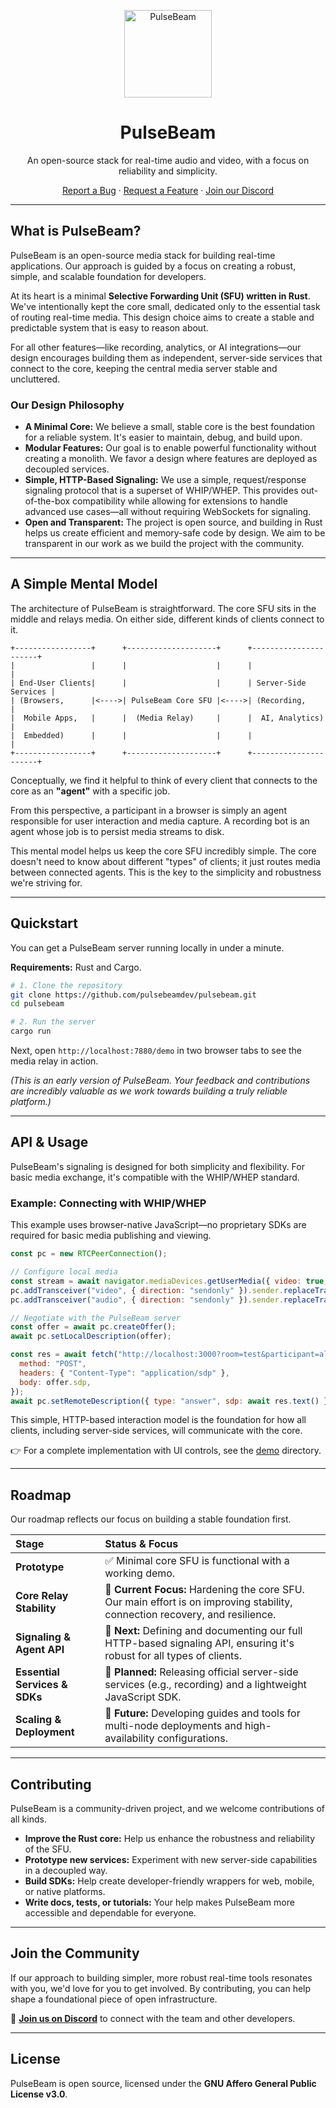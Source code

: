 <p align="center">
  <a href="https://pulsebeam.dev/">
    <img src="https://pulsebeam.dev/favicon.svg" width="140px" alt="PulseBeam" />
  </a>
</p>

<h1 align="center">PulseBeam</h1>

<p align="center">
  An open-source stack for real-time audio and video, with a focus on reliability and simplicity.
</p>

<p align="center">
  <a href="https://github.com/pulsebeamdev/pulsebeam/issues">Report a Bug</a>
  ·
  <a href="https://github.com/pulsebeamdev/pulsebeam/issues">Request a Feature</a>
  ·
  <a href="https://discord.gg/Bhd3t9afuB">Join our Discord</a>
</p>

---

## What is PulseBeam?

PulseBeam is an open-source media stack for building real-time applications. Our approach is guided by a focus on creating a robust, simple, and scalable foundation for developers.

At its heart is a minimal **Selective Forwarding Unit (SFU) written in Rust**. We've intentionally kept the core small, dedicated only to the essential task of routing real-time media. This design choice aims to create a stable and predictable system that is easy to reason about.

For all other features—like recording, analytics, or AI integrations—our design encourages building them as independent, server-side services that connect to the core, keeping the central media server stable and uncluttered.

### Our Design Philosophy

*   **A Minimal Core:** We believe a small, stable core is the best foundation for a reliable system. It's easier to maintain, debug, and build upon.
*   **Modular Features:** Our goal is to enable powerful functionality without creating a monolith. We favor a design where features are deployed as decoupled services.
*   **Simple, HTTP-Based Signaling:** We use a simple, request/response signaling protocol that is a superset of WHIP/WHEP. This provides out-of-the-box compatibility while allowing for extensions to handle advanced use cases—all without requiring WebSockets for signaling.
*   **Open and Transparent:** The project is open source, and building in Rust helps us create efficient and memory-safe code by design. We aim to be transparent in our work as we build the project with the community.

---

## A Simple Mental Model

The architecture of PulseBeam is straightforward. The core SFU sits in the middle and relays media. On either side, different kinds of clients connect to it.

```
+-----------------+      +--------------------+      +----------------------+
|                 |      |                    |      |                      |
| End-User Clients|      |                    |      | Server-Side Services |
| (Browsers,      |<---->| PulseBeam Core SFU |<---->| (Recording,          |
|  Mobile Apps,   |      |  (Media Relay)     |      |  AI, Analytics)      |
|  Embedded)      |      |                    |      |                      |
+-----------------+      +--------------------+      +----------------------+
```

Conceptually, we find it helpful to think of every client that connects to the core as an **"agent"** with a specific job.

From this perspective, a participant in a browser is simply an agent responsible for user interaction and media capture. A recording bot is an agent whose job is to persist media streams to disk.

This mental model helps us keep the core SFU incredibly simple. The core doesn't need to know about different "types" of clients; it just routes media between connected agents. This is the key to the simplicity and robustness we're striving for.

---

## Quickstart

You can get a PulseBeam server running locally in under a minute.

**Requirements:** Rust and Cargo.

```bash
# 1. Clone the repository
git clone https://github.com/pulsebeamdev/pulsebeam.git
cd pulsebeam

# 2. Run the server
cargo run
```

Next, open `http://localhost:7880/demo` in two browser tabs to see the media relay in action.

*(This is an early version of PulseBeam. Your feedback and contributions are incredibly valuable as we work towards building a truly reliable platform.)*

---

## API & Usage

PulseBeam's signaling is designed for both simplicity and flexibility. For basic media exchange, it's compatible with the WHIP/WHEP standard.

### Example: Connecting with WHIP/WHEP

This example uses browser-native JavaScript—no proprietary SDKs are required for basic media publishing and viewing.

```javascript
const pc = new RTCPeerConnection();

// Configure local media
const stream = await navigator.mediaDevices.getUserMedia({ video: true, audio: true });
pc.addTransceiver("video", { direction: "sendonly" }).sender.replaceTrack(stream.getVideoTracks()[0]);
pc.addTransceiver("audio", { direction: "sendonly" }).sender.replaceTrack(stream.getAudioTracks()[0]);

// Negotiate with the PulseBeam server
const offer = await pc.createOffer();
await pc.setLocalDescription(offer);

const res = await fetch("http://localhost:3000?room=test&participant=alice", {
  method: "POST",
  headers: { "Content-Type": "application/sdp" },
  body: offer.sdp,
});
await pc.setRemoteDescription({ type: "answer", sdp: await res.text() });
```

This simple, HTTP-based interaction model is the foundation for how all clients, including server-side services, will communicate with the core.

👉 For a complete implementation with UI controls, see the [demo](./demo) directory.

---

## Roadmap

Our roadmap reflects our focus on building a stable foundation first.

| Stage                      | Status & Focus                                                                                                              |
| :------------------------- | :-------------------------------------------------------------------------------------------------------------------------- |
| **Prototype**              | ✅ Minimal core SFU is functional with a working demo.                                                                      |
| **Core Relay Stability**   | 🚧 **Current Focus:** Hardening the core SFU. Our main effort is on improving stability, connection recovery, and resilience.    |
| **Signaling & Agent API**  | 📅 **Next:** Defining and documenting our full HTTP-based signaling API, ensuring it's robust for all types of clients.     |
| **Essential Services & SDKs**| 📅 **Planned:** Releasing official server-side services (e.g., recording) and a lightweight JavaScript SDK.                 |
| **Scaling & Deployment**   | 📅 **Future:** Developing guides and tools for multi-node deployments and high-availability configurations.                   |

---

## Contributing

PulseBeam is a community-driven project, and we welcome contributions of all kinds.

*   **Improve the Rust core:** Help us enhance the robustness and reliability of the SFU.
*   **Prototype new services:** Experiment with new server-side capabilities in a decoupled way.
*   **Build SDKs:** Help create developer-friendly wrappers for web, mobile, or native platforms.
*   **Write docs, tests, or tutorials:** Your help makes PulseBeam more accessible and dependable for everyone.

---

## Join the Community

If our approach to building simpler, more robust real-time tools resonates with you, we'd love for you to get involved. By contributing, you can help shape a foundational piece of open infrastructure.

💬 **[Join us on Discord](https://discord.gg/Bhd3t9afuB)** to connect with the team and other developers.

---

## License

PulseBeam is open source, licensed under the **GNU Affero General Public License v3.0**.
